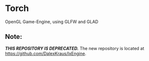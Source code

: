 # Torch

OpenGL Game-Engine, using GLFW and GLAD

## Note:
***THIS REPOSITORY IS DEPRECATED.***
The new repository is located at
https://github.com/DalexKraus/lxEngine.
